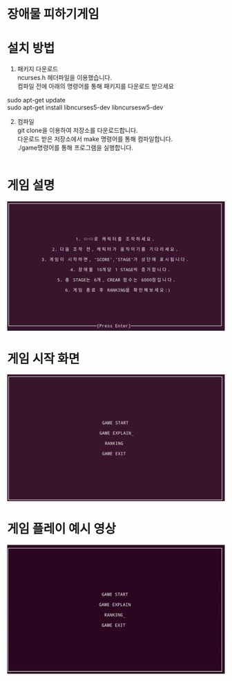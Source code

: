 # 장애물 피하기게임 

# 설치 방법
1. 패키지 다운로드<br>
ncurses.h 헤더파일을 이용했습니다.<br>
컴파일 전에 아래의 명령어를 통해 패키지를 다운로드 받으세요<br>

 sudo apt-get update<br>
 sudo apt-get install libncurses5-dev libncursesw5-dev<br>

2. 컴파일 <br>
git clone을 이용하여 저장소를 다운로드합니다. <br>
다운로드 받은 저장소에서 make 명령어를 통해 컴파일합니다. <br>
./game명령어를 통해 프로그램을 실행합니다. <br><br>

# 게임 설명
![게임설명](./img/info.png)

# 게임 시작 화면
![게임 시작](./img/main.png)

# 게임 플레이 예시 영상
![영상](./img/Play.gif)
